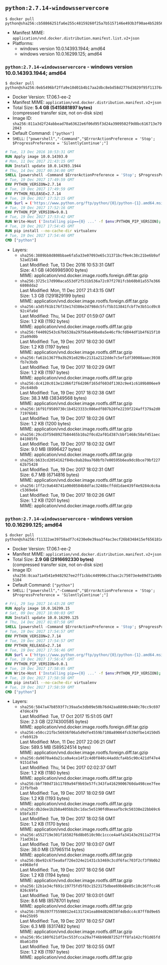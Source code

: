## `python:2.7.14-windowsservercore`

```console
$ docker pull python@sha256:cb58866251fa6e255c48159260f25a7b5157146e493b3f90ae4b5285664e84bd
```

-	Manifest MIME: `application/vnd.docker.distribution.manifest.list.v2+json`
-	Platforms:
	-	windows version 10.0.14393.1944; amd64
	-	windows version 10.0.16299.125; amd64

### `python:2.7.14-windowsservercore` - windows version 10.0.14393.1944; amd64

```console
$ docker pull python@sha256:0eb5496bf2ffa9e10d01b4b17aa2dbc8ebd58d2776d3029f95f11376cbc3afaa
```

-	Docker Version: 17.06.1-ee-2
-	Manifest MIME: `application/vnd.docker.distribution.manifest.v2+json`
-	Total Size: **5.4 GB (5415881897 bytes)**  
	(compressed transfer size, not on-disk size)
-	Image ID: `sha256:811a3d2f24abbead70a63622e6f06d95f3d24a3909502f9d8bc616713e792043`
-	Default Command: `["python"]`
-	`SHELL`: `["powershell","-Command","$ErrorActionPreference = 'Stop'; $ProgressPreference = 'SilentlyContinue';"]`

```dockerfile
# Tue, 13 Dec 2016 10:53:31 GMT
RUN Apply image 10.0.14393.0
# Mon, 11 Dec 2017 21:43:15 GMT
RUN Install update 10.0.14393.1944
# Thu, 14 Dec 2017 00:34:00 GMT
SHELL [powershell -Command $ErrorActionPreference = 'Stop'; $ProgressPreference = 'SilentlyContinue';]
# Tue, 19 Dec 2017 17:49:59 GMT
ENV PYTHON_VERSION=2.7.14
# Tue, 19 Dec 2017 17:49:59 GMT
ENV PYTHON_RELEASE=2.7.14
# Tue, 19 Dec 2017 17:52:15 GMT
RUN $url = ('https://www.python.org/ftp/python/{0}/python-{1}.amd64.msi' -f $env:PYTHON_RELEASE, $env:PYTHON_VERSION); 	Write-Host ('Downloading {0} ...' -f $url); 	Invoke-WebRequest -Uri $url -OutFile 'python.msi'; 		Write-Host 'Installing ...'; 	Start-Process msiexec -Wait 		-ArgumentList @( 			'/i', 			'python.msi', 			'/quiet', 			'/qn', 			'TARGETDIR=C:\Python', 			'ALLUSERS=1', 			'ADDLOCAL=DefaultFeature,Extensions,TclTk,Tools,PrependPath' 		); 		$env:PATH = [Environment]::GetEnvironmentVariable('PATH', [EnvironmentVariableTarget]::Machine); 		Write-Host 'Verifying install ...'; 	Write-Host '  python --version'; python --version; 		Write-Host 'Removing ...'; 	Remove-Item python.msi -Force; 		Write-Host 'Complete.';
# Tue, 19 Dec 2017 17:52:16 GMT
ENV PYTHON_PIP_VERSION=9.0.1
# Tue, 19 Dec 2017 17:53:42 GMT
RUN Write-Host ('Installing pip=={0} ...' -f $env:PYTHON_PIP_VERSION); 	[Net.ServicePointManager]::SecurityProtocol = [Net.SecurityProtocolType]::Tls12; 	Invoke-WebRequest -Uri 'https://bootstrap.pypa.io/get-pip.py' -OutFile 'get-pip.py'; 	python get-pip.py 		--disable-pip-version-check 		--no-cache-dir 		('pip=={0}' -f $env:PYTHON_PIP_VERSION) 	; 	Remove-Item get-pip.py -Force; 		Write-Host 'Verifying pip install ...'; 	pip --version; 		Write-Host 'Complete.';
# Tue, 19 Dec 2017 17:54:45 GMT
RUN pip install --no-cache-dir virtualenv
# Tue, 19 Dec 2017 17:54:46 GMT
CMD ["python"]
```

-	Layers:
	-	`sha256:3889bb8d808bbae6fa5a33e07093e65c31371bcf9e4c38c21be6b9af52ad1548`  
		Last Modified: Tue, 13 Dec 2016 10:53:31 GMT  
		Size: 4.1 GB (4069985900 bytes)  
		MIME: application/vnd.docker.image.rootfs.foreign.diff.tar.gzip
	-	`sha256:3725c17d990aca553df2f531b536a72c07f2781fcbb60b01a557e3666808dda2`  
		Last Modified: Mon, 11 Dec 2017 21:43:15 GMT  
		Size: 1.3 GB (1291829199 bytes)  
		MIME: application/vnd.docker.image.rootfs.foreign.diff.tar.gzip
	-	`sha256:a3d5f61b176f33e17d386e2d798dc5fcf5b313841fcbf7e3b51cd9c892c4fa9d`  
		Last Modified: Thu, 14 Dec 2017 01:59:07 GMT  
		Size: 1.2 KB (1192 bytes)  
		MIME: application/vnd.docker.image.rootfs.diff.tar.gzip
	-	`sha256:f44092543c67b6538a29756ab49be0a5e46cf9cfd044df1b4f615f1025a99d0b`  
		Last Modified: Tue, 19 Dec 2017 18:02:30 GMT  
		Size: 1.2 KB (1197 bytes)  
		MIME: application/vnd.docker.image.rootfs.diff.tar.gzip
	-	`sha256:fa61b1367f9a3b291e829bc2131a2122dde7c5ef1df30908aaec3938fb7e3bdb`  
		Last Modified: Tue, 19 Dec 2017 18:02:29 GMT  
		Size: 1.2 KB (1197 bytes)  
		MIME: application/vnd.docker.image.rootfs.diff.tar.gzip
	-	`sha256:dc4120c013e12d66f2f6d206f165df603df1302c9e41c6189b806ee926c648db`  
		Last Modified: Tue, 19 Dec 2017 18:02:38 GMT  
		Size: 38.3 MB (38349568 bytes)  
		MIME: application/vnd.docker.image.rootfs.diff.tar.gzip
	-	`sha256:16f91f9509730c1b4523333c086edf807b20fe2239f224aff379a2d071976b81`  
		Last Modified: Tue, 19 Dec 2017 18:02:26 GMT  
		Size: 1.2 KB (1200 bytes)  
		MIME: application/vnd.docker.image.rootfs.diff.tar.gzip
	-	`sha256:29cd3f59d8927b84465b10a2f0cd2af01d387cbbf1468c50af451aec841085fb`  
		Last Modified: Tue, 19 Dec 2017 18:02:32 GMT  
		Size: 9.0 MB (8996427 bytes)  
		MIME: application/vnd.docker.image.rootfs.diff.tar.gzip
	-	`sha256:b633cd2054162f84bc0ab20aa760bfb7e00595b6ea9dc8bce79bf22762b75428`  
		Last Modified: Tue, 19 Dec 2017 18:02:31 GMT  
		Size: 6.7 MB (6714816 bytes)  
		MIME: application/vnd.docker.image.rootfs.diff.tar.gzip
	-	`sha256:1ff2c9a648741a90d0584b8dfac3248bcffdd1dae439f4e9284c6c6ac5369e64`  
		Last Modified: Tue, 19 Dec 2017 18:02:26 GMT  
		Size: 1.2 KB (1201 bytes)  
		MIME: application/vnd.docker.image.rootfs.diff.tar.gzip

### `python:2.7.14-windowsservercore` - windows version 10.0.16299.125; amd64

```console
$ docker pull python@sha256:f11322ae39758adf7c4230e0e39aa3f4ac3ecf26b8348415ef656181e84f1411
```

-	Docker Version: 17.06.1-ee-2
-	Manifest MIME: `application/vnd.docker.distribution.manifest.v2+json`
-	Total Size: **2.9 GB (2916692330 bytes)**  
	(compressed transfer size, not on-disk size)
-	Image ID: `sha256:8caa71a4541e9402927ee2ff1cbbc449996c37aac2c75073e4e89d72a90b5104`
-	Default Command: `["python"]`
-	`SHELL`: `["powershell","-Command","$ErrorActionPreference = 'Stop'; $ProgressPreference = 'SilentlyContinue';"]`

```dockerfile
# Fri, 29 Sep 2017 14:43:28 GMT
RUN Apply image 10.0.16299.15
# Sat, 09 Dec 2017 18:00:03 GMT
RUN Install update 10.0.16299.125
# Thu, 14 Dec 2017 01:07:58 GMT
SHELL [powershell -Command $ErrorActionPreference = 'Stop'; $ProgressPreference = 'SilentlyContinue';]
# Tue, 19 Dec 2017 17:54:57 GMT
ENV PYTHON_VERSION=2.7.14
# Tue, 19 Dec 2017 17:54:57 GMT
ENV PYTHON_RELEASE=2.7.14
# Tue, 19 Dec 2017 17:56:46 GMT
RUN $url = ('https://www.python.org/ftp/python/{0}/python-{1}.amd64.msi' -f $env:PYTHON_RELEASE, $env:PYTHON_VERSION); 	Write-Host ('Downloading {0} ...' -f $url); 	Invoke-WebRequest -Uri $url -OutFile 'python.msi'; 		Write-Host 'Installing ...'; 	Start-Process msiexec -Wait 		-ArgumentList @( 			'/i', 			'python.msi', 			'/quiet', 			'/qn', 			'TARGETDIR=C:\Python', 			'ALLUSERS=1', 			'ADDLOCAL=DefaultFeature,Extensions,TclTk,Tools,PrependPath' 		); 		$env:PATH = [Environment]::GetEnvironmentVariable('PATH', [EnvironmentVariableTarget]::Machine); 		Write-Host 'Verifying install ...'; 	Write-Host '  python --version'; python --version; 		Write-Host 'Removing ...'; 	Remove-Item python.msi -Force; 		Write-Host 'Complete.';
# Tue, 19 Dec 2017 17:56:47 GMT
ENV PYTHON_PIP_VERSION=9.0.1
# Tue, 19 Dec 2017 17:58:05 GMT
RUN Write-Host ('Installing pip=={0} ...' -f $env:PYTHON_PIP_VERSION); 	[Net.ServicePointManager]::SecurityProtocol = [Net.SecurityProtocolType]::Tls12; 	Invoke-WebRequest -Uri 'https://bootstrap.pypa.io/get-pip.py' -OutFile 'get-pip.py'; 	python get-pip.py 		--disable-pip-version-check 		--no-cache-dir 		('pip=={0}' -f $env:PYTHON_PIP_VERSION) 	; 	Remove-Item get-pip.py -Force; 		Write-Host 'Verifying pip install ...'; 	pip --version; 		Write-Host 'Complete.';
# Tue, 19 Dec 2017 17:58:58 GMT
RUN pip install --no-cache-dir virtualenv
# Tue, 19 Dec 2017 17:58:59 GMT
CMD ["python"]
```

-	Layers:
	-	`sha256:5847a47b8593f7c39aa5e3db09e50b76d42aa8898c0440c70cc9c69747d4c479`  
		Last Modified: Tue, 17 Oct 2017 15:51:05 GMT  
		Size: 2.3 GB (2274300585 bytes)  
		MIME: application/vnd.docker.image.rootfs.foreign.diff.tar.gzip
	-	`sha256:e50cc21fbc56936f06a5d9dfe4559b7108a89064fcb39dfbe14150d5cfeb912b`  
		Last Modified: Mon, 11 Dec 2017 22:06:21 GMT  
		Size: 589.5 MB (589524514 bytes)  
		MIME: application/vnd.docker.image.rootfs.foreign.diff.tar.gzip
	-	`sha256:da9070a4da21ca9a4ce14f2c4d0f840c44addcfa4b5c90c421df47e49151d7e6`  
		Last Modified: Thu, 14 Dec 2017 02:02:37 GMT  
		Size: 1.2 KB (1180 bytes)  
		MIME: application/vnd.docker.image.rootfs.diff.tar.gzip
	-	`sha256:bbf780d71b11789a94f9b93e57fc343fa41629006760da498cee7fee22fbfbab`  
		Last Modified: Tue, 19 Dec 2017 18:02:59 GMT  
		Size: 1.2 KB (1193 bytes)  
		MIME: application/vnd.docker.image.rootfs.diff.tar.gzip
	-	`sha256:db2dee1b2b8a405bb2bc1dac5e5190fd0aeaafbc9c50338e22bb69c6b5bfa357`  
		Last Modified: Tue, 19 Dec 2017 18:02:58 GMT  
		Size: 1.2 KB (1170 bytes)  
		MIME: application/vnd.docker.image.rootfs.diff.tar.gzip
	-	`sha256:a552719e301f16502f6d8b0510c98c1ccce4a4fa34143e2911a27f3471ad361a`  
		Last Modified: Tue, 19 Dec 2017 18:03:07 GMT  
		Size: 38.0 MB (37965114 bytes)  
		MIME: application/vnd.docker.image.rootfs.diff.tar.gzip
	-	`sha256:0be92c675ea0af726e324e21431cb3469c3cdf6fac703f2cf3f9b0b2e4968efd`  
		Last Modified: Tue, 19 Dec 2017 18:02:56 GMT  
		Size: 1.2 KB (1194 bytes)  
		MIME: application/vnd.docker.image.rootfs.diff.tar.gzip
	-	`sha256:12b1e34cf691c19775fd5f83c1523175dbee69b68e05c10c36ffcc46826c69fa`  
		Last Modified: Tue, 19 Dec 2017 18:03:01 GMT  
		Size: 8.6 MB (8578701 bytes)  
		MIME: application/vnd.docker.image.rootfs.diff.tar.gzip
	-	`sha256:3f9b397f75598012e41317241ea804d820d38f4dbdcc4c87ff8d9e6504e25b95`  
		Last Modified: Tue, 19 Dec 2017 18:02:57 GMT  
		Size: 6.3 MB (6317482 bytes)  
		MIME: application/vnd.docker.image.rootfs.diff.tar.gzip
	-	`sha256:95c180f621df2ec553fcca29a7f46b90d87252fff8fa142cf91d65fd8ba61d59`  
		Last Modified: Tue, 19 Dec 2017 18:02:55 GMT  
		Size: 1.2 KB (1197 bytes)  
		MIME: application/vnd.docker.image.rootfs.diff.tar.gzip
